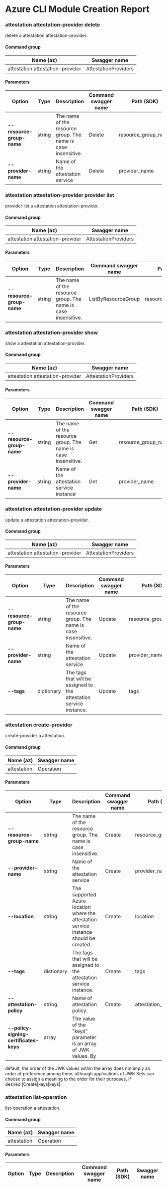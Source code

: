 # Azure CLI Module Creation Report

### attestation attestation-provider delete

delete a attestation attestation-provider.

#### Command group
|Name (az)|Swagger name|
|---------|------------|
|attestation attestation-provider|AttestationProviders|

#### Parameters
|Option|Type|Description|Command swagger name|Path (SDK)|Swagger name|
|------|----|-----------|--------------------|----------|------------|
|**--resource-group-name**|string|The name of the resource group. The name is case insensitive.|Delete|resource_group_name|resourceGroupName|
|**--provider-name**|string|Name of the attestation service|Delete|provider_name|providerName|

### attestation attestation-provider provider list

provider list a attestation attestation-provider.

#### Command group
|Name (az)|Swagger name|
|---------|------------|
|attestation attestation-provider|AttestationProviders|

#### Parameters
|Option|Type|Description|Command swagger name|Path (SDK)|Swagger name|
|------|----|-----------|--------------------|----------|------------|
|**--resource-group-name**|string|The name of the resource group. The name is case insensitive.|ListByResourceGroup|resource_group_name|resourceGroupName|

### attestation attestation-provider show

show a attestation attestation-provider.

#### Command group
|Name (az)|Swagger name|
|---------|------------|
|attestation attestation-provider|AttestationProviders|

#### Parameters
|Option|Type|Description|Command swagger name|Path (SDK)|Swagger name|
|------|----|-----------|--------------------|----------|------------|
|**--resource-group-name**|string|The name of the resource group. The name is case insensitive.|Get|resource_group_name|resourceGroupName|
|**--provider-name**|string|Name of the attestation service instance|Get|provider_name|providerName|

### attestation attestation-provider update

update a attestation attestation-provider.

#### Command group
|Name (az)|Swagger name|
|---------|------------|
|attestation attestation-provider|AttestationProviders|

#### Parameters
|Option|Type|Description|Command swagger name|Path (SDK)|Swagger name|
|------|----|-----------|--------------------|----------|------------|
|**--resource-group-name**|string|The name of the resource group. The name is case insensitive.|Update|resource_group_name|resourceGroupName|
|**--provider-name**|string|Name of the attestation service|Update|provider_name|providerName|
|**--tags**|dictionary|The tags that will be assigned to the attestation service instance.|Update|tags|tags|

### attestation create-provider

create-provider a attestation.

#### Command group
|Name (az)|Swagger name|
|---------|------------|
|attestation|Operation|

#### Parameters
|Option|Type|Description|Command swagger name|Path (SDK)|Swagger name|
|------|----|-----------|--------------------|----------|------------|
|**--resource-group-name**|string|The name of the resource group. The name is case insensitive.|Create|resource_group_name|resourceGroupName|
|**--provider-name**|string|Name of the attestation service|Create|provider_name|providerName|
|**--location**|string|The supported Azure location where the attestation service instance should be created.|Create|location|location|
|**--tags**|dictionary|The tags that will be assigned to the attestation service instance.|Create|tags|tags|
|**--attestation-policy**|string|Name of attestation policy.|Create|attestation_policy|attestationPolicy|
|**--policy-signing-certificates-keys**|array|The value of the "keys" parameter is an array of JWK values.  By
default, the order of the JWK values within the array does not imply
an order of preference among them, although applications of JWK Sets
can choose to assign a meaning to the order for their purposes, if
desired.|Create|keys|keys|

### attestation list-operation

list-operation a attestation.

#### Command group
|Name (az)|Swagger name|
|---------|------------|
|attestation|Operation|

#### Parameters
|Option|Type|Description|Command swagger name|Path (SDK)|Swagger name|
|------|----|-----------|--------------------|----------|------------|

